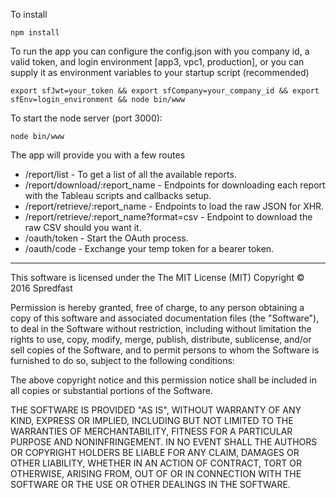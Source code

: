 To install

    npm install
    
To run the app you can configure the config.json with you company id, a valid token, and login environment [app3, vpc1, production],
or you can supply it as environment variables to your startup script (recommended)

    export sfJwt=your_token && export sfCompany=your_company_id && export sfEnv=login_environment && node bin/www

To start the node server (port 3000):

    node bin/www

The app will provide you with a few routes

* /report/list - To get a list of all the available reports.
* /report/download/:report_name - Endpoints for downloading each report with the Tableau scripts and callbacks setup.
* /report/retrieve/:report_name - Endpoints to load the raw JSON for XHR.
* /report/retrieve/:report_name?format=csv - Endpoint to download the raw CSV should you want it.
* /oauth/token - Start the OAuth process.
* /oauth/code - Exchange your temp token for a bearer token.


----

This software is licensed under the The MIT License (MIT)
Copyright &copy; 2016 Spredfast

Permission is hereby granted, free of charge, to any person obtaining a copy of this software and associated documentation files (the "Software"), to deal in the Software without restriction, including without limitation the rights to use, copy, modify, merge, publish, distribute, sublicense, and/or sell copies of the Software, and to permit persons to whom the Software is furnished to do so, subject to the following conditions:

The above copyright notice and this permission notice shall be included in all copies or substantial portions of the Software.

THE SOFTWARE IS PROVIDED "AS IS", WITHOUT WARRANTY OF ANY KIND, EXPRESS OR IMPLIED, INCLUDING BUT NOT LIMITED TO THE WARRANTIES OF MERCHANTABILITY, FITNESS FOR A PARTICULAR PURPOSE AND NONINFRINGEMENT. IN NO EVENT SHALL THE AUTHORS OR COPYRIGHT HOLDERS BE LIABLE FOR ANY CLAIM, DAMAGES OR OTHER LIABILITY, WHETHER IN AN ACTION OF CONTRACT, TORT OR OTHERWISE, ARISING FROM, OUT OF OR IN CONNECTION WITH THE SOFTWARE OR THE USE OR OTHER DEALINGS IN THE SOFTWARE.